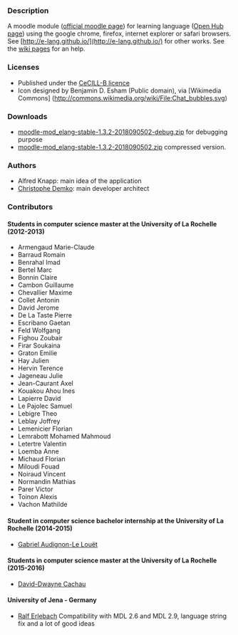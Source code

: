 ### Description

A moodle module ([official moodle page](https://moodle.org/plugins/view/mod_elang)) for learning language ([Open Hub page](https://www.openhub.net/p/moodle-mod_elang)) using the google chrome, firefox, internet explorer or safari browsers. See [http://e-lang.github.io/](http://e-lang.github.io/) for other works. See the [wiki pages](https://github.com/e-lang/moodle-mod_elang/wiki) for an help.

### Licenses

* Published under the [CeCILL-B licence](http://www.cecill.info/licences/Licence_CeCILL-B_V1-en.html)
* Icon designed by Benjamin D. Esham (Public domain), via [Wikimedia Commons] (http://commons.wikimedia.org/wiki/File:Chat_bubbles.svg)

### Downloads

* [moodle-mod_elang-stable-1.3.2-2018090502-debug.zip](assets/moodle-mod_elang-stable-1.3.2-2018090502-debug.zip) for debugging purpose
* [moodle-mod_elang-stable-1.3.2-2018090502.zip](assets/moodle-mod_elang-stable-1.3.2-2018090502.zip) compressed version.

### Authors

* Alfred Knapp: main idea of ​​the application
* [Christophe Demko](https://github.com/chdemko): main developer architect

### Contributors

#### Students in computer science master at the University of La Rochelle (2012-2013)

* Armengaud Marie-Claude
* Barraud Romain
* Benrahal Imad
* Bertel Marc
* Bonnin Claire
* Cambon Guillaume
* Chevallier Maxime
* Collet Antonin
* David Jerome
* De La Taste Pierre
* Escribano Gaetan
* Feld Wolfgang
* Fighou Zoubair
* Firar Soukaina
* Graton Emilie
* Hay Julien
* Hervin Terence
* Jageneau Julie
* Jean-Caurant Axel
* Kouakou Ahou Ines
* Lapierre David
* Le Pajolec Samuel
* Lebigre Theo
* Leblay Joffrey
* Lemenicier Florian
* Lemrabott  Mohamed Mahmoud
* Letertre Valentin
* Loemba Anne
* Michaud Florian
* Miloudi Fouad
* Noiraud Vincent
* Normandin Mathias
* Parer Victor
* Toinon Alexis
* Vachon Mathilde

#### Student in computer science bachelor internship at the University of La Rochelle (2014-2015)

* [Gabriel Audignon-Le Louët](https://github.com/Gabriel-AL)

#### Students in computer science master at the University of La Rochelle (2015-2016)

* [David-Dwayne Cachau](https://github.com/Safranil)

#### University of Jena - Germany

* [Ralf Erlebach](https://github.com/ralferlebach) Compatibility with MDL 2.6 and MDL 2.9, language string fix and a lot of good ideas
